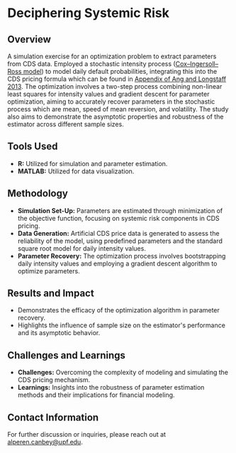 # Deciphering Systemic Risk

## Overview
A simulation exercise for an optimization problem to extract parameters from CDS data. Employed a stochastic intensity process ([Cox–Ingersoll–Ross model](https://en.wikipedia.org/wiki/Cox%E2%80%93Ingersoll%E2%80%93Ross_model)) to model daily default probabilities, integrating this into the CDS pricing formula which can be found in [Appendix of Ang and Longstaff 2013](https://www.sciencedirect.com/science/article/pii/S0304393213000585). The optimization involves a two-step process combining non-linear least squares for intensity values and gradient descent for parameter optimization, aiming to accurately recover parameters in the stochastic process which are mean, speed of mean reversion, and volatility. The study also aims to demonstrate the asymptotic properties and robustness of the estimator across different sample sizes.

## Tools Used
- **R:** Utilized for simulation and parameter estimation.
- **MATLAB:** Utilized for data visualization.

## Methodology
- **Simulation Set-Up:** Parameters are estimated through minimization of the objective function, focusing on systemic risk components in CDS pricing.
- **Data Generation:** Artificial CDS price data is generated to assess the reliability of the model, using predefined parameters and the standard square root model for daily intensity values.
- **Parameter Recovery:** The optimization process involves bootstrapping daily intensity values and employing a gradient descent algorithm to optimize parameters.

## Results and Impact
- Demonstrates the efficacy of the optimization algorithm in parameter recovery.
- Highlights the influence of sample size on the estimator's performance and its asymptotic behavior.

## Challenges and Learnings
- **Challenges:** Overcoming the complexity of modeling and simulating the CDS pricing mechanism.
- **Learnings:** Insights into the robustness of parameter estimation methods and their implications for financial modeling.

## Contact Information
For further discussion or inquiries, please reach out at alperen.canbey@upf.edu.

